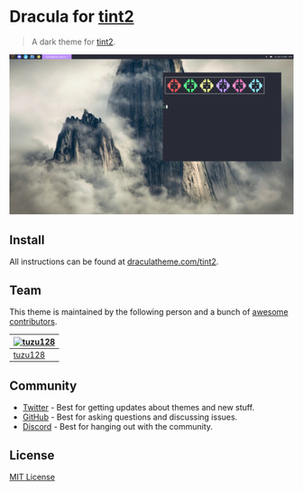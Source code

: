 # Dracula for [tint2](https://github.com/semplice/tint2)

> A dark theme for [tint2](https://github.com/semplice/tint2).

![Screenshot](./screenshot.png)

## Install

All instructions can be found at [draculatheme.com/tint2](https://draculatheme.com/tint2).

## Team

This theme is maintained by the following person and a bunch of [awesome contributors](https://github.com/tuzu128).

| [![tuzu128](https://github.com/tuzu128.png?size=100)](https://github.com/tuzu128) |
| ---------------------------------------------------------------------------------------- |
| [tuzu128](https://github.com/tuzu128)                                               |

## Community

- [Twitter](https://twitter.com/draculatheme) - Best for getting updates about themes and new stuff.
- [GitHub](https://github.com/dracula/dracula-theme/discussions) - Best for asking questions and discussing issues.
- [Discord](https://draculatheme.com/discord-invite) - Best for hanging out with the community.

## License

[MIT License](./LICENSE)
